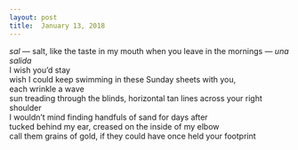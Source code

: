 ```yaml
---
layout:	post
title:	January 13, 2018
---
```



_sal_ — salt, like the taste in my mouth when you leave in the mornings — _una salida_ <br>
I wish you’d stay <br>
wish I could keep swimming in these Sunday sheets with you, <br>
each wrinkle a wave <br>
sun treading through the blinds, horizontal tan lines across your right shoulder <br>
I wouldn’t mind finding handfuls of sand for days after <br>
tucked behind my ear, creased on the inside of my elbow <br>
call them grains of gold, if they could have once held your footprint